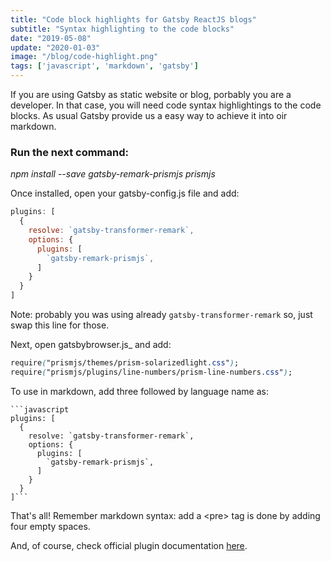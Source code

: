 ```yaml
---
title: "Code block highlights for Gatsby ReactJS blogs"
subtitle: "Syntax highlighting to the code blocks"
date: "2019-05-08"
update: "2020-01-03"
image: "/blog/code-highlight.png"
tags: ['javascript', 'markdown', 'gatsby']
---
```


If you are using Gatsby as static website or blog, porbably you are a developer. In that case, you will need code syntax highlightings to the code blocks. As usual Gatsby provide us a easy way to achieve it into oir markdown.

### Run the next command:
*npm install --save gatsby-remark-prismjs prismjs*

Once installed, open your gatsby-config.js file and add:

```javascript
plugins: [
  {
    resolve: `gatsby-transformer-remark`,
    options: {
      plugins: [
        `gatsby-remark-prismjs`,
      ]
    }
  }
]
```

Note: probably you was using already `gatsby-transformer-remark` so, just swap this line for those.

Next, open gatsbybrowser.js_ and add:

```css
require("prismjs/themes/prism-solarizedlight.css");
require("prismjs/plugins/line-numbers/prism-line-numbers.css");
````

To use in markdown, add three followed by language name as:


```text
```javascript
plugins: [
  {
    resolve: `gatsby-transformer-remark`,
    options: {
      plugins: [
        `gatsby-remark-prismjs`,
      ]
    }
  }
]```
```


That's all! Remember markdown syntax: add a &lt;pre> tag is done by adding four empty spaces.

And, of course, check official plugin documentation [here](https://www.gatsbyjs.org/packages/gatsby-remark-prismjs/ "Gatsby PrismJS plugin").
